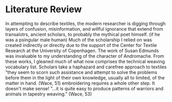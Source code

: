 # Literature Review
In attempting to describe textiles, the modern researcher is digging through layers of confusion, misinformation, and willful ignorance that extend from transalotrs, ancient scholars, to probably the mythical poet himself. (if  he was a psingular male human)
Much of the scholarship I relied on was created indirectly or directly due to the support of the Center for Textile Research at the University of Copenhagen. The work of Susan Edmunds was invaluable to my understanding of the character of Andromache. From these works, I gleaned much of what now comprises the technical weaving vocabulary list. 
Scholars take a haphazard and carefree approach to textiles "they seem to scorn such assistance and attempt to solve the problems before them in the light of their own knowledge, usually all to limited, of the matter in hand. (Wace, 51)
embroidering requires a whole other step. It doesn't make sense!
 "...it is quite easy to produce patterns of warriors and animals in tapestry weaving." (Wace, 53)

